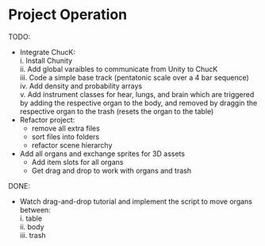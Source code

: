 # Project **Operation**

TODO:

- Integrate ChucK:  
   i. Install Chunity  
   ii. Add global varaibles to communicate from Unity to ChucK  
   iii. Code a simple base track (pentatonic scale over a 4 bar sequence)  
   iv. Add density and probability arrays  
   v. Add instrument classes for hear, lungs, and brain which are triggered by adding the respective organ to the body, and removed by draggin the respective organ to the trash (resets the organ to the table)
- Refactor project:
  - remove all extra files
  - sort files into folders
  - refactor scene hierarchy
- Add all organs and exchange sprites for 3D assets
  - Add item slots for all organs
  - Get drag and drop to work with organs and trash

DONE:

- Watch drag-and-drop tutorial and implement the script to move organs between:  
   i. table  
   ii. body  
   iii. trash
